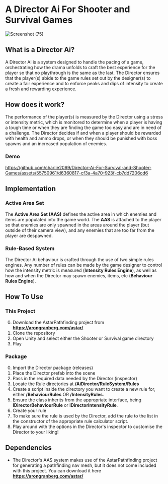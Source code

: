 # A Director Ai For Shooter and Survival Games

![Screenshot (75)](https://user-images.githubusercontent.com/55750961/179343007-e98cdc86-8e62-4180-8781-88b5c9bd2539.png)

## What is a Director Ai?
A Director Ai is a system designed to handle the pacing of a game, orchestrating how the drama unfolds to craft the best experience for the player so that no playthrough is the same as the last. The Director ensures that the player(s) abide to the game rules set out by the designer(s) to create a fair experience and to enforce peaks and dips of intensity to create a fresh and rewarding experience. 

## How does it work?
The performance of the player(s) is measured by the Director using a stress or intensity metric, which is monitored to determine when a player is having a tough time or when they are finding the game too easy and are in need of a challenge. The Director decides if and when a player should be rewarded with health and ammo drops, or when they should be punished with boss spawns and an increased population of enemies.

### Demo
https://github.com/charlie2099/Director-Ai-For-Survival-and-Shooter-Games/assets/55750961/d6360817-cf3a-4a70-923f-cb7dd7206cd6

## Implementation

### Active Area Set
The **Active Area Set (AAS)** defines the active area in which enemies and items are populated into the game world. The **AAS** is attached to the player so that enemies are only spawned in the areas around the player (but outside of their camera view), and any enemies that are too far from the player are despawned.

### Rule-Based System
The Director Ai behaviour is crafted through the use of two simple rules engines. Any number of rules can be made by the game designer to control how the intensity metric is measured (**Intensity Rules Engine**), as well as how and when the Director may spawn enemies, items, etc (**Behaviour Rules Engine**). 

## How To Use
### This Project
0) Download the AstarPathfinding project from **https://arongranberg.com/astar/**
1) Clone the repository
2) Open Unity and select either the Shooter or Survival game directory
3) Play

### Package
0) Import the Director package (releases)
1) Place the Director prefab into the scene
2) Pass in the required data needed by the Director (inspector)
3) Locate the Rule directories at **/AiDirector/RuleSystem/Rules**
4) Create a script inside the directory you want to create a new rule for, either **/BehaviourRules** OR **/IntensityRules**. 
5) Ensure the class inherits from the appropriate interface, being **IDirectorBehaviourRule** or **IDirectorIntensityRule**. 
6) Create your rule
7) To make sure the rule is used by the Director, add the rule to the list in the constructor of the appropriate rule calculator script. 
8) Play around with the options in the Director's inspector to customise the Director to your liking!


## Dependencies
- The Director's AAS system makes use of the AstarPathfinding project for generating a pathfinding nav mesh, but it does not come included with this project. 
You can download it here **https://arongranberg.com/astar/**
